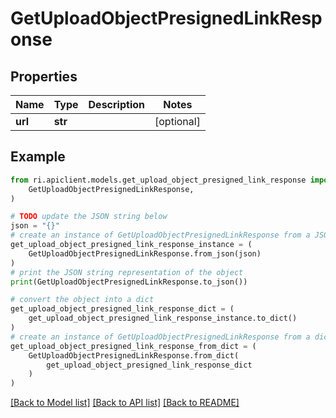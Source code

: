 # GetUploadObjectPresignedLinkResponse


## Properties

Name | Type | Description | Notes
------------ | ------------- | ------------- | -------------
**url** | **str** |  | [optional] 

## Example

```python
from ri.apiclient.models.get_upload_object_presigned_link_response import (
    GetUploadObjectPresignedLinkResponse,
)

# TODO update the JSON string below
json = "{}"
# create an instance of GetUploadObjectPresignedLinkResponse from a JSON string
get_upload_object_presigned_link_response_instance = (
    GetUploadObjectPresignedLinkResponse.from_json(json)
)
# print the JSON string representation of the object
print(GetUploadObjectPresignedLinkResponse.to_json())

# convert the object into a dict
get_upload_object_presigned_link_response_dict = (
    get_upload_object_presigned_link_response_instance.to_dict()
)
# create an instance of GetUploadObjectPresignedLinkResponse from a dict
get_upload_object_presigned_link_response_from_dict = (
    GetUploadObjectPresignedLinkResponse.from_dict(
        get_upload_object_presigned_link_response_dict
    )
)
```
[[Back to Model list]](../README.md#documentation-for-models) [[Back to API list]](../README.md#documentation-for-api-endpoints) [[Back to README]](../README.md)

